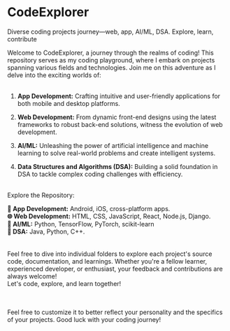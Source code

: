 # CodeExplorer
Diverse coding projects journey—web, app, AI/ML, DSA. Explore, learn, contribute


Welcome to CodeExplorer, a journey through the realms of coding! This repository serves as my coding playground, where I embark on projects spanning various fields and technologies. Join me on this adventure as I delve into the exciting worlds of:
<br>
<br>
1. **App Development:** Crafting intuitive and user-friendly applications for both mobile and desktop platforms.<br>

2. **Web Development:** From dynamic front-end designs using the latest frameworks to robust back-end solutions, witness the evolution of web development.<br>

3. **AI/ML:** Unleashing the power of artificial intelligence and machine learning to solve real-world problems and create intelligent systems.<br>

4. **Data Structures and Algorithms (DSA):** Building a solid foundation in DSA to tackle complex coding challenges with efficiency.<br>

<br>
Explore the Repository:
<br>

**📱 App Development:** Android, iOS, cross-platform apps.
<br>
**🌐 Web Development:** HTML, CSS, JavaScript, React, Node.js, Django.
<br>
**🤖 AI/ML:** Python, TensorFlow, PyTorch, scikit-learn
<br>
**🧠 DSA:** Java, Python, C++.<br>
<br>
<br>
Feel free to dive into individual folders to explore each project's source code, documentation, and learnings. Whether you're a fellow learner, experienced developer, or enthusiast, your feedback and contributions are always welcome!
<br>
Let's code, explore, and learn together!
<br>
<br>
<br>

Feel free to customize it to better reflect your personality and the specifics of your projects. Good luck with your coding journey!
